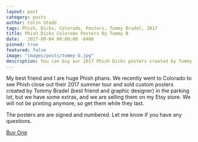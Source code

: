 ```yaml
---
layout: post
category: posts
author: Colin Stodd
tags: Phish, Dicks, Colorado, Posters, Tommy Bradel, 2017
title: Phish Dicks Colorado Posters By Tommy B
date:   2017-09-04 00:00:00 -0400
pinned: true
featured: false
image: "images/posts/tommy-b.jpg"
description: You can buy our 2017 Phish Dicks posters created by Tommy Bradel on Etsy.
---
```


My best friend and I are huge Phish phans. We recently went to Colorado to see Phish close out their 2017 summer tour and sold custom posters created by Tommy Bradel (best friend and graphic designer) in the parking lot, but we have some extras, and we are selling them on my Etsy store.  We will not be printing anymore, so get them while they last.

The posters are are signed and numbered. Let me know if you have any questions.

<a href="https://www.etsy.com/listing/544479926/new-phish-dicks-2017-poster-sold-on-lot?ref=shop_home_active_1" target="_blank" class="button special">Buy One</a>